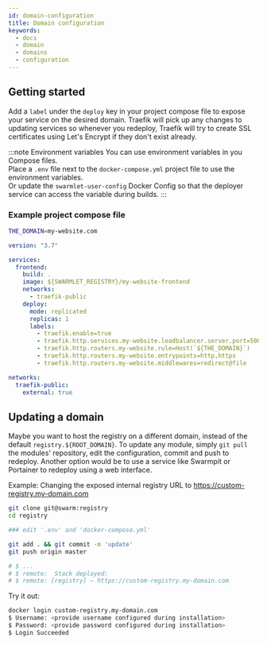 ```yaml
---
id: domain-configuration
title: Domain configuration
keywords:
  - docs
  - domain
  - domains
  - configuration
---
```


## Getting started

Add a `label` under the `deploy` key in your project compose file to expose your service on the desired domain. Traefik will pick up any changes to updating services so whenever you redeploy, Traefik will try to create SSL certificates using Let's Encrypt if they don't exist already.

:::note Environment variables
You can use environment variables in you Compose files.  
Place a `.env` file next to the `docker-compose.yml` project file to use the environment variables.  
Or update the `swarmlet-user-config` Docker Config so that the deployer service can access the variable during builds.
:::

### Example project compose file

```bash title="./.env"
THE_DOMAIN=my-website.com
```

```yml {15} title="./docker-compose.yml"
version: "3.7"

services:
  frontend:
    build: .
    image: ${SWARMLET_REGISTRY}/my-website-frontend
    networks:
      - traefik-public
    deploy:
      mode: replicated
      replicas: 1
      labels:
        - traefik.enable=true
        - traefik.http.services.my-website.loadbalancer.server.port=5000
        - traefik.http.routers.my-website.rule=Host(`${THE_DOMAIN}`)
        - traefik.http.routers.my-website.entrypoints=http,https
        - traefik.http.routers.my-website.middlewares=redirect@file

networks:
  traefik-public:
    external: true
```

## Updating a domain

Maybe you want to host the registry on a different domain, instead of the default `registry.${ROOT_DOMAIN}`. To update any module, simply `git pull` the modules' repository, edit the configuration, commit and push to redeploy. Another option would be to use a service like Swarmpit or Portainer to redeploy using a web interface.

Example: Changing the exposed internal registry URL to https://custom-registry.my-domain.com

```bash
git clone git@swarm:registry
cd registry

### edit '.env' and 'docker-compose.yml'

git add . && git commit -m 'update'
git push origin master

# $ ...
# $ remote:  Stack deployed:
# $ remote: [registry] — https://custom-registry.my-domain.com
```

Try it out:

```bash
docker login custom-registry.my-domain.com
$ Username: <provide username configured during installation>
$ Password: <provide password configured during installation>
$ Login Succeeded
```
